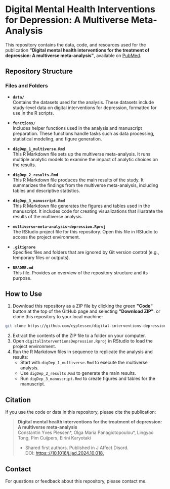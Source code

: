 # Digital Mental Health Interventions for Depression: A Multiverse Meta-Analysis

This repository contains the data, code, and resources used for the publication **"Digital mental health interventions for the treatment of depression: A multiverse meta-analysis"**, available on [PubMed](https://pubmed.ncbi.nlm.nih.gov/39419189/).

## Repository Structure

### Files and Folders
- **`data/`**  
  Contains the datasets used for the analysis. These datasets include study-level data on digital interventions for depression, formatted for use in the R scripts.

- **`functions/`**  
  Includes helper functions used in the analysis and manuscript preparation. These functions handle tasks such as data processing, statistical modeling, and figure generation.

- **`digDep_1_multiverse.Rmd`**  
  This R Markdown file sets up the multiverse meta-analysis. It runs multiple analytic models to examine the impact of analytic choices on the results.

- **`digDep_2_results.Rmd`**  
  This R Markdown file produces the main results of the study. It summarizes the findings from the multiverse meta-analysis, including tables and descriptive statistics.

- **`digDep_3_manuscript.Rmd`**  
  This R Markdown file generates the figures and tables used in the manuscript. It includes code for creating visualizations that illustrate the results of the multiverse analysis.

- **`multiverse-meta-analysis-depression.Rproj`**  
  The RStudio project file for this repository. Open this file in RStudio to access the project environment.

- **`.gitignore`**  
  Specifies files and folders that are ignored by Git version control (e.g., temporary files or outputs).

- **`README.md`**  
  This file. Provides an overview of the repository structure and its purpose.

## How to Use
1. Download this repository as a ZIP file by clicking the green **"Code"** button at the top of the GitHub page and selecting **"Download ZIP"**. or clone this repository to your local machine:
```bash
git clone https://github.com/cyplessen/digital-interventions-depression
```
2. Extract the contents of the ZIP file to a folder on your computer.
3. Open `digitalInterventionsDepression.Rproj` in RStudio to load the project environment.
4. Run the R Markdown files in sequence to replicate the analysis and results:
   - Start with `digDep_1_multiverse.Rmd` to execute the multiverse analysis.
   - Use `digDep_2_results.Rmd` to generate the main results.
   - Run `digDep_3_manuscript.Rmd` to create figures and tables for the manuscript.

## Citation
If you use the code or data in this repository, please cite the publication:

> **Digital mental health interventions for the treatment of depression: A multiverse meta-analysis**  
> Constantin Yves Plessen*, Olga Maria Panagiotopoulou*, Lingyao Tong, Pim Cuijpers, Eirini Karyotaki
> * Shared first authors.
> Published in  J Affect Disord.  
> DOI: [https:://10.1016/j.jad.2024.10.018.](https://doi.org/10.1016/j.jad.2024.10.018)

## Contact
For questions or feedback about this repository, please contact me.
